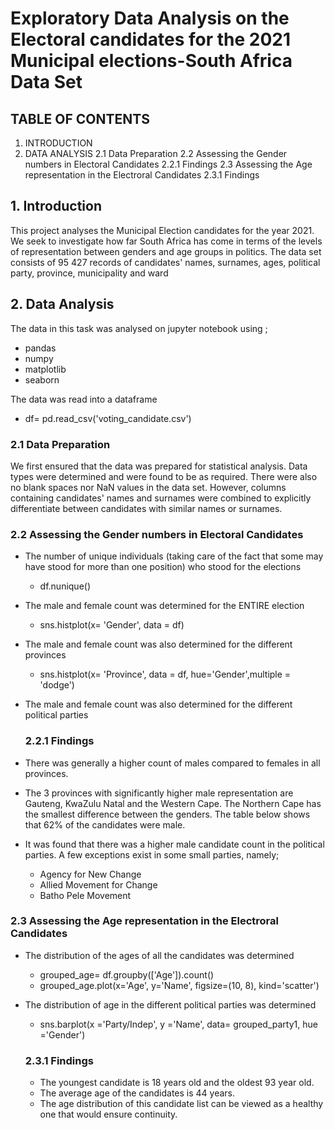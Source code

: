 # Exploratory Data Analysis on the Electoral candidates for the 2021 Municipal elections-South Africa Data Set
## TABLE OF CONTENTS
1. INTRODUCTION
2. DATA ANALYSIS
   2.1 Data Preparation
   2.2 Assessing the Gender numbers in Electoral Candidates
      2.2.1 Findings
   2.3 Assessing the Age representation in the Electroral Candidates
      2.3.1 Findings
     
## 1. Introduction
This project analyses the Municipal Election candidates for the year 2021. We seek to investigate how far South Africa has come in terms of the levels of representation between genders and age groups in politics. The data set consists of 95 427 records of candidates' names, surnames, ages, political party, province, municipality and ward

## 2. Data Analysis

The data in this task was analysed on jupyter notebook using ;
- pandas
- numpy
- matplotlib
- seaborn

The data was read into a dataframe
* df= pd.read_csv('voting_candidate.csv')

### 2.1 Data Preparation
We first ensured that the data was prepared for statistical analysis. Data types were determined and were found to be as required. There were also no blank spaces nor NaN values in the data set. However, columns containing candidates' names and surnames were combined to explicitly differentiate between candidates with similar names or surnames.

### 2.2 Assessing the Gender numbers in Electoral Candidates
- The number of unique individuals (taking care of the fact that some may have stood for more than one position) who stood for the elections
    * df.nunique()
- The male and female count was determined for the ENTIRE election
    * sns.histplot(x= 'Gender', data = df)
- The male and female count was also determined for the different provinces
    * sns.histplot(x= 'Province', data = df, hue='Gender',multiple = 'dodge')
- The male and female count was also determined for the different political parties
  
  ### 2.2.1 Findings
 - There was generally a higher count of males compared to females in all provinces. 
 - The 3 provinces with significantly higher male representation are Gauteng, KwaZulu Natal and the Western Cape. The Northern Cape has the smallest difference between    the genders.  The table below shows that 62% of the candidates were male. 
 - It was found that there was a higher male candidate count in the political parties. A few exceptions exist in some small parties, namely;
    * Agency for New Change
    * Allied Movement for Change
    * Batho Pele Movement

### 2.3 Assessing the Age representation in the Electroral Candidates
- The distribution of the ages of all the candidates was determined
    * grouped_age= df.groupby(['Age']).count()
    * grouped_age.plot(x='Age', y='Name', figsize=(10, 8), kind='scatter')
- The distribution of age in the different political parties was determined
    * sns.barplot(x ='Party/Indep', y ='Name', data= grouped_party1, hue ='Gender')

    ### 2.3.1 Findings
    * The youngest candidate is 18 years old and the oldest 93 year old. 
    * The average age of the candidates is 44 years. 
    * The age distribution of this candidate list can be viewed as a healthy one that would ensure continuity. 
